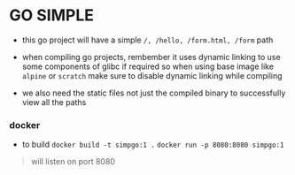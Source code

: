 # GO SIMPLE

- this go project will have a simple `/, /hello, /form.html, /form` path

- when compiling go projects, rembember it uses dynamic linking to use some components of glibc if required so when using base image like `alpine` or `scratch` make sure to disable dynamic linking while compiling

- we also need the static files not just the compiled binary to successfully view all the paths

### docker

- to build 
`docker build -t simpgo:1 .`
`docker run -p 8080:8080 simpgo:1`

> will listen on port 8080
